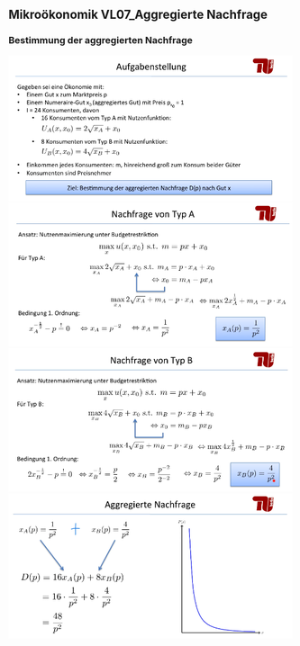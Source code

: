 ## Mikroökonomik VL07_Aggregierte Nachfrage

### Bestimmung der aggregierten Nachfrage
![](20230205120910.png)  
![](20230205121013.png)  
![](20230205121041.png)  
![](20230205121105.png)  